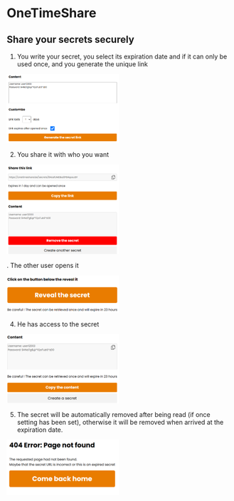 # OneTimeShare
## Share your secrets securely

1. You write your secret, you select its expiration date and if it can only be used once, and you generate the unique link

<img src="imagesMd/image.png" alt="Secret creation" width="50%">

2. You share it with who you want

<img src="imagesMd/image-1.png" alt="Secret sharing" width="50%">

. The other user opens it

<img src="imagesMd/image-2.png" alt="Secret opened" width="50%">

4. He has access to the secret

<img src="imagesMd/image-3.png" alt="Secret read" width="50%">

5. The secret will be automatically removed after being read (if once setting has been set), otherwise it will be removed when arrived at the expiration date.
<img src="imagesMd/image-4.png" alt="Secret expired" width="50%">


